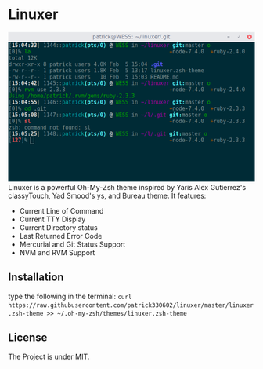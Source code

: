 # Linuxer

![screenshot](screenshot.png)
Linuxer is a powerful Oh-My-Zsh theme inspired by Yaris Alex Gutierrez's classyTouch, Yad Smood's ys, and Bureau theme. It features:

- Current Line of Command
- Current TTY Display
- Current Directory status
- Last Returned Error Code
- Mercurial and Git Status Support
- NVM and RVM Support

## Installation

type the following in the terminal:
`curl https://raw.githubusercontent.com/patrick330602/linuxer/master/linuxer.zsh-theme >> ~/.oh-my-zsh/themes/linuxer.zsh-theme`

## License

The Project is under MIT.